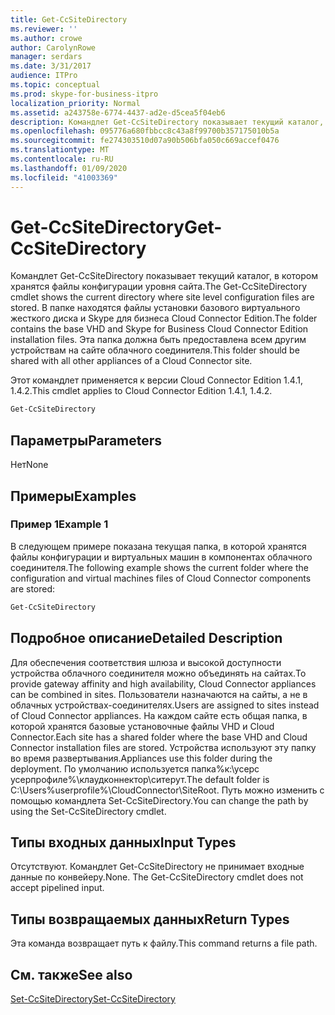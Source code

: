 ```yaml
---
title: Get-CcSiteDirectory
ms.reviewer: ''
ms.author: crowe
author: CarolynRowe
manager: serdars
ms.date: 3/31/2017
audience: ITPro
ms.topic: conceptual
ms.prod: skype-for-business-itpro
localization_priority: Normal
ms.assetid: a243758e-6774-4437-ad2e-d5cea5f04eb6
description: Командлет Get-CcSiteDirectory показывает текущий каталог, в котором хранятся файлы конфигурации уровня сайта. В папке находятся файлы установки базового виртуального жесткого диска и Skype для бизнеса Cloud Connector Edition. Эта папка должна быть предоставлена всем другим устройствам на сайте облачного соединителя.
ms.openlocfilehash: 095776a680fbbcc8c43a8f99700b357175010b5a
ms.sourcegitcommit: fe274303510d07a90b506bfa050c669accef0476
ms.translationtype: MT
ms.contentlocale: ru-RU
ms.lasthandoff: 01/09/2020
ms.locfileid: "41003369"
---
```

# <a name="get-ccsitedirectory"></a><span data-ttu-id="2c45b-105">Get-CcSiteDirectory</span><span class="sxs-lookup"><span data-stu-id="2c45b-105">Get-CcSiteDirectory</span></span>
 
<span data-ttu-id="2c45b-106">Командлет Get-CcSiteDirectory показывает текущий каталог, в котором хранятся файлы конфигурации уровня сайта.</span><span class="sxs-lookup"><span data-stu-id="2c45b-106">The Get-CcSiteDirectory cmdlet shows the current directory where site level configuration files are stored.</span></span> <span data-ttu-id="2c45b-107">В папке находятся файлы установки базового виртуального жесткого диска и Skype для бизнеса Cloud Connector Edition.</span><span class="sxs-lookup"><span data-stu-id="2c45b-107">The folder contains the base VHD and Skype for Business Cloud Connector Edition installation files.</span></span> <span data-ttu-id="2c45b-108">Эта папка должна быть предоставлена всем другим устройствам на сайте облачного соединителя.</span><span class="sxs-lookup"><span data-stu-id="2c45b-108">This folder should be shared with all other appliances of a Cloud Connector site.</span></span>
  
<span data-ttu-id="2c45b-109">Этот командлет применяется к версии Cloud Connector Edition 1.4.1, 1.4.2.</span><span class="sxs-lookup"><span data-stu-id="2c45b-109">This cmdlet applies to Cloud Connector Edition 1.4.1, 1.4.2.</span></span>
  
```powershell
Get-CcSiteDirectory
```

## <a name="parameters"></a><span data-ttu-id="2c45b-110">Параметры</span><span class="sxs-lookup"><span data-stu-id="2c45b-110">Parameters</span></span>

<span data-ttu-id="2c45b-111">Нет</span><span class="sxs-lookup"><span data-stu-id="2c45b-111">None</span></span>
  
## <a name="examples"></a><span data-ttu-id="2c45b-112">Примеры</span><span class="sxs-lookup"><span data-stu-id="2c45b-112">Examples</span></span>
<span data-ttu-id="2c45b-113"><a name="Examples"> </a></span><span class="sxs-lookup"><span data-stu-id="2c45b-113"></span></span>

### <a name="example-1"></a><span data-ttu-id="2c45b-114">Пример 1</span><span class="sxs-lookup"><span data-stu-id="2c45b-114">Example 1</span></span>

<span data-ttu-id="2c45b-115">В следующем примере показана текущая папка, в которой хранятся файлы конфигурации и виртуальных машин в компонентах облачного соединителя.</span><span class="sxs-lookup"><span data-stu-id="2c45b-115">The following example shows the current folder where the configuration and virtual machines files of Cloud Connector components are stored:</span></span>
  
```powershell
Get-CcSiteDirectory
```

## <a name="detailed-description"></a><span data-ttu-id="2c45b-116">Подробное описание</span><span class="sxs-lookup"><span data-stu-id="2c45b-116">Detailed Description</span></span>
<span data-ttu-id="2c45b-117"><a name="DetailedDescription"> </a></span><span class="sxs-lookup"><span data-stu-id="2c45b-117"></span></span>

<span data-ttu-id="2c45b-118">Для обеспечения соответствия шлюза и высокой доступности устройства облачного соединителя можно объединять на сайтах.</span><span class="sxs-lookup"><span data-stu-id="2c45b-118">To provide gateway affinity and high availability, Cloud Connector appliances can be combined in sites.</span></span> <span data-ttu-id="2c45b-119">Пользователи назначаются на сайты, а не в облачных устройствах-соединителях.</span><span class="sxs-lookup"><span data-stu-id="2c45b-119">Users are assigned to sites instead of Cloud Connector appliances.</span></span> <span data-ttu-id="2c45b-120">На каждом сайте есть общая папка, в которой хранятся базовые установочные файлы VHD и Cloud Connector.</span><span class="sxs-lookup"><span data-stu-id="2c45b-120">Each site has a shared folder where the base VHD and Cloud Connector installation files are stored.</span></span> <span data-ttu-id="2c45b-121">Устройства используют эту папку во время развертывания.</span><span class="sxs-lookup"><span data-stu-id="2c45b-121">Appliances use this folder during the deployment.</span></span> <span data-ttu-id="2c45b-122">По умолчанию используется папка\%к:\усерс усерпрофиле%\клаудконнектор\ситерут.</span><span class="sxs-lookup"><span data-stu-id="2c45b-122">The default folder is C:\Users\%userprofile%\CloudConnector\SiteRoot.</span></span> <span data-ttu-id="2c45b-123">Путь можно изменить с помощью командлета Set-CcSiteDirectory.</span><span class="sxs-lookup"><span data-stu-id="2c45b-123">You can change the path by using the Set-CcSiteDirectory cmdlet.</span></span>
  
## <a name="input-types"></a><span data-ttu-id="2c45b-124">Типы входных данных</span><span class="sxs-lookup"><span data-stu-id="2c45b-124">Input Types</span></span>
<span data-ttu-id="2c45b-125"><a name="InputTypes"> </a></span><span class="sxs-lookup"><span data-stu-id="2c45b-125"></span></span>

<span data-ttu-id="2c45b-p104">Отсутствуют. Командлет Get-CcSiteDirectory не принимает входные данные по конвейеру.</span><span class="sxs-lookup"><span data-stu-id="2c45b-p104">None. The Get-CcSiteDirectory cmdlet does not accept pipelined input.</span></span>
  
## <a name="return-types"></a><span data-ttu-id="2c45b-128">Типы возвращаемых данных</span><span class="sxs-lookup"><span data-stu-id="2c45b-128">Return Types</span></span>
<span data-ttu-id="2c45b-129"><a name="ReturnTypes"> </a></span><span class="sxs-lookup"><span data-stu-id="2c45b-129"></span></span>

<span data-ttu-id="2c45b-130">Эта команда возвращает путь к файлу.</span><span class="sxs-lookup"><span data-stu-id="2c45b-130">This command returns a file path.</span></span>
  
## <a name="see-also"></a><span data-ttu-id="2c45b-131">См. также</span><span class="sxs-lookup"><span data-stu-id="2c45b-131">See also</span></span>
<span data-ttu-id="2c45b-132"><a name="ReturnTypes"> </a></span><span class="sxs-lookup"><span data-stu-id="2c45b-132"></span></span>

[<span data-ttu-id="2c45b-133">Set-CcSiteDirectory</span><span class="sxs-lookup"><span data-stu-id="2c45b-133">Set-CcSiteDirectory</span></span>](set-ccsitedirectory.md)
  

